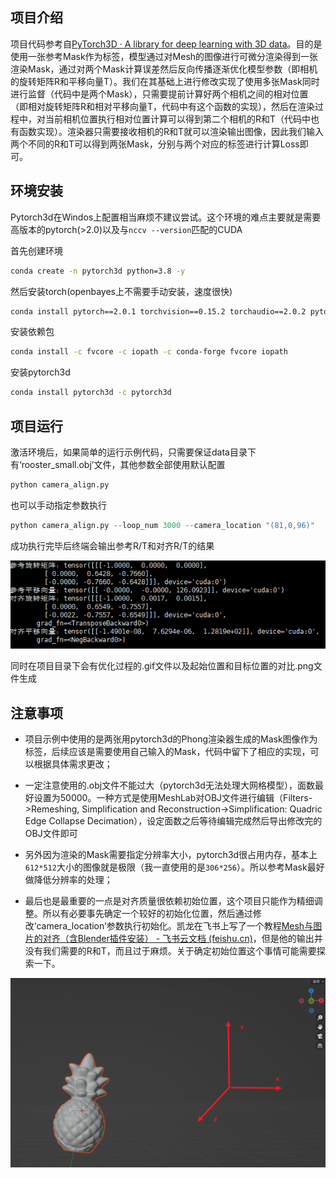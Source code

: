 ## 项目介绍

项目代码参考自[PyTorch3D · A library for deep learning with 3D data](https://pytorch3d.org/tutorials/camera_position_optimization_with_differentiable_rendering)。目的是使用一张参考Mask作为标签，模型通过对Mesh的图像进行可微分渲染得到一张渲染Mask，通过对两个Mask计算误差然后反向传播逐渐优化模型参数（即相机的旋转矩阵R和平移向量T）。我们在其基础上进行修改实现了使用多张Mask同时进行监督（代码中是两个Mask），只需要提前计算好两个相机之间的相对位置（即相对旋转矩阵R和相对平移向量T，代码中有这个函数的实现），然后在渲染过程中，对当前相机位置执行相对位置计算可以得到第二个相机的R和T（代码中也有函数实现）。渲染器只需要接收相机的R和T就可以渲染输出图像，因此我们输入两个不同的R和T可以得到两张Mask，分别与两个对应的标签进行计算Loss即可。

## 环境安装

Pytorch3d在Windos上配置相当麻烦不建议尝试。这个环境的难点主要就是需要高版本的pytorch(>2.0)以及与`nccv --version`匹配的CUDA

首先创建环境
```bash
conda create -n pytorch3d python=3.8 -y
```

然后安装torch(openbayes上不需要手动安装，速度很快)
```bash
conda install pytorch==2.0.1 torchvision==0.15.2 torchaudio==2.0.2 pytorch-cuda=11.7 -c pytorch -c nvidia
```

安装依赖包
```bash
conda install -c fvcore -c iopath -c conda-forge fvcore iopath
```

安装pytorch3d
```bash
conda install pytorch3d -c pytorch3d
```

## 项目运行

激活环境后，如果简单的运行示例代码，只需要保证data目录下有‘rooster_small.obj’文件，其他参数全部使用默认配置

```python
python camera_align.py
```

也可以手动指定参数执行

```python
python camera_align.py --loop_num 3000 --camera_location "(81,0,96)"
```

成功执行完毕后终端会输出参考R/T和对齐R/T的结果

![image-20240716122344525](Readme.assets/image-20240716122344525.png)

同时在项目目录下会有优化过程的.gif文件以及起始位置和目标位置的对比.png文件生成

## 注意事项

- 项目示例中使用的是两张用pytorch3d的Phong渲染器生成的Mask图像作为标签，后续应该是需要使用自己输入的Mask，代码中留下了相应的实现，可以根据具体需求更改；
- 一定注意使用的.obj文件不能过大（pytorch3d无法处理大网格模型），面数最好设置为50000。一种方式是使用MeshLab对OBJ文件进行编辑（Filters->Remeshing, Simplification and Reconstruction->Simplification: Quadric Edge Collapse Decimation），设定面数之后等待编辑完成然后导出修改完的OBJ文件即可

- 另外因为渲染的Mask需要指定分辨率大小，pytorch3d很占用内存，基本上`612*512`大小的图像就是极限（我一直使用的是`306*256`）。所以参考Mask最好做降低分辨率的处理；
- 最后也是最重要的一点是对齐质量很依赖初始位置，这个项目只能作为精细调整。所以有必要事先确定一个较好的初始化位置，然后通过修改‘camera_location’参数执行初始化。凯龙在飞书上写了一个教程[‌‌⁠‬⁠﻿﻿‬‍﻿‌‌﻿﻿⁠﻿⁠‬‌⁠‍‌﻿‬⁠﻿‌‬‍‌Mesh与图片的对齐（含Blender插件安装） - 飞书云文档 (feishu.cn)](https://z1fow0wh5tr.feishu.cn/docx/AM7NdDzqeoJtDRxZt4mcPZuInZg)，但是他的输出并没有我们需要的R和T，而且过于麻烦。关于确定初始位置这个事情可能需要探索一下。







![image-20240923220056069](Readme.assets/image-20240923220056069.png)